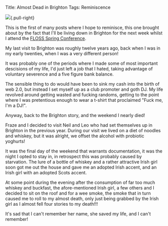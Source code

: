 Title: Almost Dead in Brighton
Tags: Reminiscence

![]({filename}/images/tbkids.png){.pull-right}

This is the first of many posts where I hope to reminisce, this one brought about by the fact that I'll be living down in Brighton for the next week whilst I attend the [FLOSS Spring Conference](www.flossuk.org/Events/Spring2014). 

My last visit to Brighton was roughly twelve years ago, back when I was in my early twenties, when I was a very different person!

It was probably one of the periods where I made some of most important descisions of my life, I'd just left a job that I hated, taking advantage of voluntary severence and a five figure bank balance.

The sensible thing to do would have been to sink my cash into the birth of web 2.0, but instead I set myself up as a club promoter and goth DJ. My life revolved around getting wasted and fucking randoms, getting to the point where I was pretentious enough to wear a t-shirt that proclaimed "Fuck me, I'm a DJ!".

Anyway, back to the Brighton story, and the weekend I nearly died!

Fraze and I decided to visit Neil and Leo who had set themselves up in Brighton in the previous year. During our visit we lived on a diet of noodles and whiskey, but it was alright, we offset the alcohol with probiotic yoghurts!

It was the final day of the weekend that warrants documentation, it was the night I opted to stay in, in retrospect this was probably caused by starvation.  The lure of a bottle of whiskey and a rather attractive Irish girl soon got me out the house and gave me an adopted Irish accent, and an Irish girl with an adopted Scots accent.

At some point during the evening after the consumption of far too much whiskey and buckfast, the afore-mentioned Irish girl, a few others and I decided to sit on the roof and for a wee smoke, the smoke that in turn caused me to roll to my almost death, only just being grabbed by the Irish girl as I almost fell four stories to my death!!!

It's sad that I can't remember her name, she saved my life, and I can't remember!
